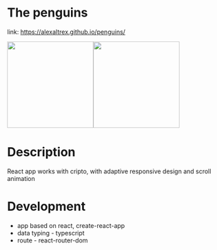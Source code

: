 # The penguins
link: https://alexaltrex.github.io/penguins/

<div style="display:flex;">
  <img src="https://user-images.githubusercontent.com/56224288/157695665-9858fa25-e433-4539-a8e9-1c11baf7fd3b.jpg" height="200">
  <img src="https://user-images.githubusercontent.com/56224288/157695670-f081ed77-4064-4576-b1cd-4aedddd186ef.jpg" height="200">
</div> 


# Description
React app works with cripto, with adaptive responsive design and scroll animation

# Development
* app based on react, create-react-app
* data typing - typescript
* route - react-router-dom

